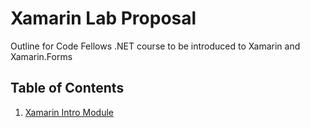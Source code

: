 # Xamarin Lab Proposal

Outline for Code Fellows .NET course to be introduced to Xamarin and Xamarin.Forms

## Table of Contents
1. [Xamarin Intro Module](intro.md)